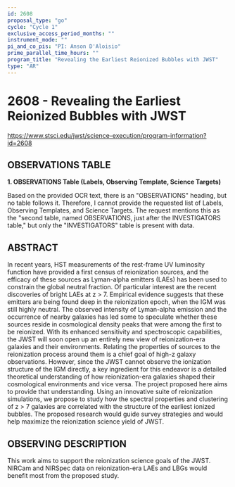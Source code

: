 ```yaml
---
id: 2608
proposal_type: "go"
cycle: "Cycle 1"
exclusive_access_period_months: ""
instrument_mode: ""
pi_and_co_pis: "PI: Anson D'Aloisio"
prime_parallel_time_hours: ""
program_title: "Revealing the Earliest Reionized Bubbles with JWST"
type: "AR"
---
```

# 2608 - Revealing the Earliest Reionized Bubbles with JWST
https://www.stsci.edu/jwst/science-execution/program-information?id=2608
## OBSERVATIONS TABLE
**1. OBSERVATIONS Table (Labels, Observing Template, Science Targets)**

Based on the provided OCR text, there is an "OBSERVATIONS" heading, but no table follows it. Therefore, I cannot provide the requested list of Labels, Observing Templates, and Science Targets. The request mentions this as the "second table, named OBSERVATIONS, just after the INVESTIGATORS table," but only the "INVESTIGATORS" table is present with data.

## ABSTRACT

In recent years, HST measurements of the rest-frame UV luminosity function have provided a first census of reionization sources, and the efficacy of these sources as Lyman-alpha emitters (LAEs) has been used to constrain the global neutral fraction. Of particular interest are the recent discoveries of bright LAEs at z > 7. Empirical evidence suggests that these emitters are being found deep in the reionization epoch, when the IGM was still highly neutral. The observed intensity of Lyman-alpha emission and the occurrence of nearby galaxies has led some to speculate whether these sources reside in cosmological density peaks that were among the first to be reionized. With its enhanced sensitivity and spectroscopic capabilities, the JWST will soon open up an entirely new view of reionization-era galaxies and their environments. Relating the properties of sources to the reionization process around them is a chief goal of high-z galaxy observations. However, since the JWST cannot observe the ionization structure of the IGM directly, a key ingredient for this endeavor is a detailed theoretical understanding of how reionization-era galaxies shaped their cosmological environments and vice versa. The project proposed here aims to provide that understanding. Using an innovative suite of reionization simulations, we propose to study how the spectral properties and clustering of z > 7 galaxies are correlated with the structure of the earliest ionized bubbles. The proposed research would guide survey strategies and would help maximize the reionization science yield of JWST.

## OBSERVING DESCRIPTION

This work aims to support the reionization science goals of the JWST. NIRCam and NIRSpec data on reionization-era LAEs and LBGs would benefit most from the proposed study.